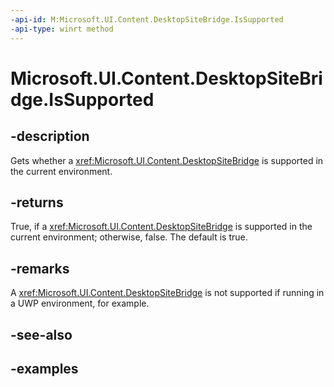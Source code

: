 ```yaml
---
-api-id: M:Microsoft.UI.Content.DesktopSiteBridge.IsSupported
-api-type: winrt method
---
```


# Microsoft.UI.Content.DesktopSiteBridge.IsSupported

<!--
public static bool IsSupported ();
-->

## -description

Gets whether a <xref:Microsoft.UI.Content.DesktopSiteBridge> is supported in the current environment.

## -returns

True, if a <xref:Microsoft.UI.Content.DesktopSiteBridge> is supported in the current environment; otherwise, false. The default is true.

## -remarks

A <xref:Microsoft.UI.Content.DesktopSiteBridge> is not supported if running in a UWP environment, for example.

## -see-also

## -examples
